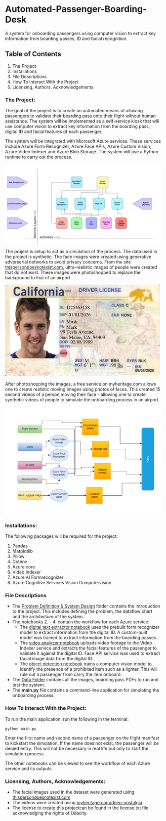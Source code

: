 # Automated-Passenger-Boarding-Desk

A system for onboarding passengers using computer vision to extract key information from boarding passes, ID and facial recognition.  

## Table of Contents
1. The Project
2. Installations
3. File Descriptions
4. How To Interact With the Project
5. Licensing, Authors, Acknowledgements

### The Project: 

The goal of the project is to create an automated means of allowing passengers to validate their boarding pass onto their flight without human assistance. The system will be implemented as a self-service kiosk that will use computer vision to extract key information from the boarding pass, digital ID and facial features of each passenger. 

The system will be integrated with Microsoft Azure services. These services include Azure Form Recognizer, Azure Face APIs, Azure Custom Vision, Azure Video Indexer and Azure Blob Storage. The system will use a Python runtime to carry out the process. 

![Architecture Diagram](./Screenshots/Architecture%20Diagram.png)

The project is setup to act as a simulation of the process. The data used in the project is synthetic. The face images were created using generative adverserial networks to avoid privacy concerns. From the site [thispersondoesnotexist.com](https://thispersondoesnotexist.com/), ultra-realistic images of people were created that do not exist. These images were photoshopped to replace the background to that of an airport. 

![ca-dl-mark-musk.png](./data/digital_id_template/Test-Images/ca-dl-mark-musk.png)

After photoshopping the images, a free service on myheritage.com allows one to create realistic moving images using photos of faces. This created 15 second videos of a person moving their face - allowing one to create synthetic videos of people to simulate the onboarding process in an airport.  

![Automated Passenger Kiosk Desk](./Screenshots/Automated%20Passenger%20Kiosk%20Desk.png)

### Installations: 
The following packages will be required for the project: 
1. Pandas
2. Matplotlib
3. Pillow
4. Dotenv
5. Azure core
6. Video Indexer
7. Azure AI Formrecognizer
8. Azure Cognitive Services Vision Computervision

### File Descriptions

- The [Problem Definition & System Design](./1.%20Problem%20Defintion%20%26%20System%20Design/) folder contains the introduction to the project. This includes defining the problem, the dataflow chart and the architecture of the system. 
- The notebooks 2. - 4. contain the workflow for each Azure service: 
    - The [digital text extractor notebook](2.%20digital-text-extractor.ipynb) uses the prebuilt form recognizer model to extract information from the digital ID. A custom-built model was trained to extract information from the boarding passes.
    - The [video analyzer notebook](3.%20video_analyzer.ipynb) uploads video footage to the Video Indexer service and extracts the facial features of the passenger to validate it against the digital ID. Face API service was used to extract facial image data from the digital ID. 
    - The [object detection notebook](4.%20object-detection.ipynb) trains a computer vision model to identify the presence of a prohibited item such as a lighter. This will rule out a passenger from carry the item onboard. 
- The [Data Folder](./data/) contains all the images, boarding pass PDFs to run and test the system.      
- The **main.py** file contains a command-line application for simulating the onboarding process.

### How To Interact With the Project:

To run the main application, run the following in the terminal: 
```
python main.py
``` 
Enter the first name and second name of a passenger on the flight manifest to kickstart the simulation. If the name does not exist, the passenger will be denied entry. This will not be necessary in real life but only to start the simulation process. 

The other notebooks can be viewed to see the workflow of each Azure service and its outputs. 

### Licensing, Authors, Acknowledgements: 

- The facial images used in the dataset were generated using [thispersondoesnotexist.com](https://thispersondoesnotexist.com/). 
- The videos were created using [myheritage.com/deep-nostalgia](https://www.myheritage.com/deep-nostalgia). 
- The license to create this projectcan be found in the license.txt file acknowledging the rights of Udacity. 
